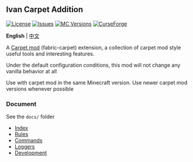 ## Ivan Carpet Addition

[![License](https://img.shields.io/github/license/Ivan-1F/Ivan-Carpet-Addition.svg)](http://www.gnu.org/licenses/lgpl-3.0.html)
[![Issues](https://img.shields.io/github/issues/Ivan-1F/Ivan-Carpet-Addition.svg)](https://github.com/Ivan-1F/Ivan-Carpet-Addition/issues)
[![MC Versions](http://cf.way2muchnoise.eu/versions/For%20MC_ivan-carpet-addition_all.svg)](https://www.curseforge.com/minecraft/mc-mods/ivan-carpet-addition)
[![CurseForge](http://cf.way2muchnoise.eu/full_ivan-carpet-addition_downloads.svg)](https://www.curseforge.com/minecraft/mc-mods/ivan-carpet-addition)

**English** | [中文](./README_CN.md)

A [Carpet mod](https://github.com/gnembon/fabric-carpet) (fabric-carpet) extension, a collection of carpet mod style useful tools and interesting features.

Under the default configuration conditions, this mod will not change any vanilla behavior at all

Use with carpet mod in the same Minecraft version. Use newer carpet mod versions whenever possible

### Document

See the `docs/` folder

 - [Index](./docs/readme.md)
 - [Rules](./docs/rules.md)
 - [Commands](./docs/commands.md)
 - [Loggers](./docs/loggers.md)
 - [Development](./docs/development.md)
